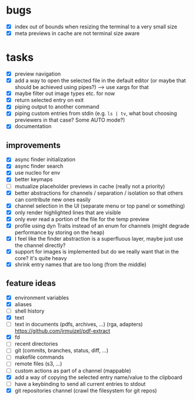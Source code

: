 # bugs

- [x] index out of bounds when resizing the terminal to a very small size
- [x] meta previews in cache are not terminal size aware

# tasks

- [x] preview navigation
- [x] add a way to open the selected file in the default editor (or maybe that
  should be achieved using pipes?) --> use xargs for that
- [x] maybe filter out image types etc. for now
- [x] return selected entry on exit
- [x] piping output to another command
- [x] piping custom entries from stdin (e.g. `ls | tv`, what bout choosing
  previewers in that case? Some AUTO mode?)
- [x] documentation

## improvements

- [x] async finder initialization
- [x] async finder search
- [x] use nucleo for env
- [x] better keymaps
- [ ] mutualize placeholder previews in cache (really not a priority)
- [x] better abstractions for channels / separation / isolation so that others
  can contribute new ones easily
- [x] channel selection in the UI (separate menu or top panel or something)
- [x] only render highlighted lines that are visible
- [x] only ever read a portion of the file for the temp preview
- [x] profile using dyn Traits instead of an enum for channels (might degrade performance by storing on the heap)
- [x] I feel like the finder abstraction is a superfluous layer, maybe just use
  the channel directly?
- [x] support for images is implemented but do we really want that in the core?
  it's quite heavy
- [x] shrink entry names that are too long (from the middle)

## feature ideas

- [x] environment variables
- [x] aliases
- [ ] shell history
- [x] text
- [ ] text in documents (pdfs, archives, ...) (rga, adapters)
  https://github.com/jrmuizel/pdf-extract
- [x] fd
- [ ] recent directories
- [ ] git (commits, branches, status, diff, ...)
- [ ] makefile commands
- [ ] remote files (s3, ...)
- [ ] custom actions as part of a channel (mappable)
- [x] add a way of copying the selected entry name/value to the clipboard
- [ ] have a keybinding to send all current entries to stdout
- [x] git repositories channel (crawl the filesystem for git repos)
